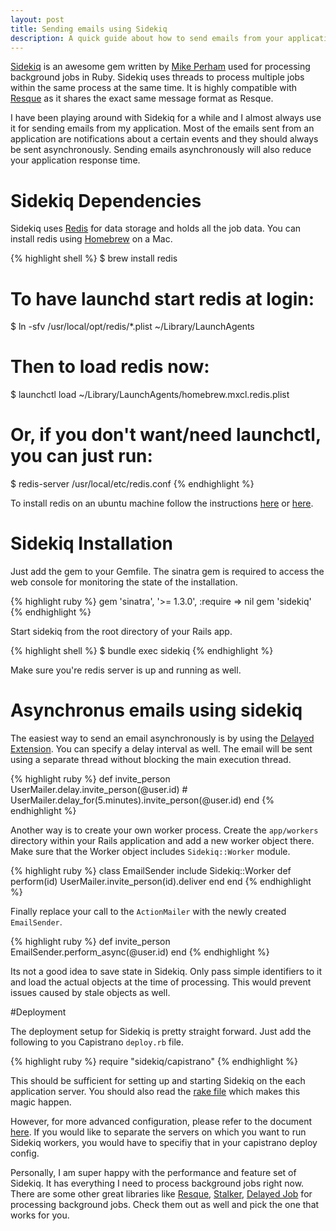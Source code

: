 ```yaml
---
layout: post
title: Sending emails using Sidekiq
description: A quick guide about how to send emails from your applications without slowing down the response time.
---
```


[Sidekiq](https://github.com/mperham/sidekiq) is an awesome gem written by [Mike Perham](http://www.mikeperham.com/) used for processing background jobs in Ruby. Sidekiq uses threads to process multiple jobs within the same process at the same time. It is highly compatible with [Resque](https://github.com/resque/resque) as it shares the exact same message format as Resque.

I have been playing around with Sidekiq for a while and I almost always use it for sending emails from my application. Most of the emails sent from an application are notifications about a certain events and they should always be sent asynchronously. Sending emails asynchronously will also reduce your application response time.

# Sidekiq Dependencies

Sidekiq uses [Redis](http://redis.io/) for data storage and holds all the job data. You can install redis using [Homebrew](http://brew.sh/) on a Mac.

{% highlight shell %}
$ brew install redis
 # To have launchd start redis at login:
$ ln -sfv /usr/local/opt/redis/*.plist ~/Library/LaunchAgents
 # Then to load redis now:
$ launchctl load ~/Library/LaunchAgents/homebrew.mxcl.redis.plist
 # Or, if you don't want/need launchctl, you can just run:
$ redis-server /usr/local/etc/redis.conf
{% endhighlight %}

To install redis on an ubuntu machine follow the instructions [here](http://redis.io/download) or [here](https://www.digitalocean.com/community/articles/how-to-install-and-use-redis).

# Sidekiq Installation

Just add the gem to your Gemfile. The sinatra gem is required to access the web console for monitoring the state of the installation.

{% highlight ruby %}
gem 'sinatra', '>= 1.3.0', :require => nil
gem 'sidekiq'
{% endhighlight %}

Start sidekiq from the root directory of your Rails app.

{% highlight shell %}
$ bundle exec sidekiq
{% endhighlight %}

Make sure you're redis server is up and running as well.

# Asynchronus emails using sidekiq

The easiest way to send an email asynchronously is by using the [Delayed Extension](https://github.com/mperham/sidekiq/wiki/Delayed-Extensions). You can specify a delay interval as well. The email will be sent using a separate thread without blocking the main execution thread. 

{% highlight ruby %}
def invite_person
	UserMailer.delay.invite_person(@user.id)
 	# UserMailer.delay_for(5.minutes).invite_person(@user.id)
end
{% endhighlight %}

Another way is to create your own worker process. Create the <code>app/workers</code> directory within your Rails application and add a new worker object there. Make sure that the Worker object includes <code>Sidekiq::Worker</code> module.

{% highlight ruby %}
class EmailSender
  include Sidekiq::Worker
  def perform(id)
	UserMailer.invite_person(id).deliver
  end
end
{% endhighlight %}

Finally replace your call to the <code>ActionMailer</code> with the newly created <code>EmailSender</code>.

{% highlight ruby %}
def invite_person
	EmailSender.perform_async(@user.id)
end
{% endhighlight %}

Its not a good idea to save state in Sidekiq. Only pass simple identifiers to it and load the actual objects at the time of processing. This would prevent issues caused by stale objects as well. 

#Deployment

The deployment setup for Sidekiq is pretty straight forward. Just add the following to you Capistrano <code>deploy.rb</code> file.

{% highlight ruby %}
require "sidekiq/capistrano"
{% endhighlight %}

This should be sufficient for setting up and starting Sidekiq on the each application server. You should also read the [rake file](https://github.com/mperham/sidekiq/blob/master/lib/sidekiq/tasks/sidekiq.rake) which makes this magic happen.

However, for more advanced configuration, please refer to the document [here](https://github.com/mperham/sidekiq/wiki/Advanced-Options). If you would like to separate the servers on which you want to run Sidekiq workers, you would have to specifiy that in your capistrano deploy config.

Personally, I am super happy with the performance and feature set of Sidekiq. It has everything I need to process background jobs right now. There are some other great libraries like [Resque](https://github.com/resque/resque), [Stalker](https://github.com/han/stalker), [Delayed Job](https://github.com/collectiveidea/delayed_job) for processing background jobs. Check them out as well and pick the one that works for you.















